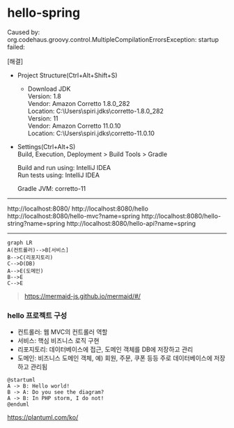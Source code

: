 
# hello-spring

Caused by: org.codehaus.groovy.control.MultipleCompilationErrorsException: startup failed:

[해결]
- Project Structure(Ctrl+Alt+Shift+S)  
  - Download JDK  
    Version: 1.8  
    Vendor: Amazon Corretto 1.8.0_282  
    Location: C:\Users\spiri\.jdks\corretto-1.8.0_282  
    Version: 11  
    Vendor: Amazon Corretto 11.0.10  
    Location: C:\Users\spiri\.jdks\corretto-11.0.10  

- Settings(Ctrl+Alt+S)  
  Build, Execution, Deployment > Build Tools > Gradle  
  
  Build and run using: IntelliJ IDEA  
  Run tests using: IntelliJ IDEA  
  
  Gradle JVM: corretto-11  

----


http://localhost:8080/
http://localhost:8080/hello
http://localhost:8080/hello-mvc?name=spring
http://localhost:8080/hello-string?name=spring
http://localhost:8080/hello-api?name=spring

----

```mermaid
graph LR
A(컨트롤러)-->B[서비스]
B-->C(리포지토리)
C-->D(DB)
A-->E(도메인)
B-->E
C-->E
```
> https://mermaid-js.github.io/mermaid/#/

### hello 프로젝트 구성
- 컨트롤러: 웹 MVC의 컨트롤러 역할
- 서비스: 핵심 비즈니스 로직 구현
- 리포지토리: 데이터베이스에 접근, 도메인 객체를 DB에 저장하고 관리
- 도메인: 비즈니스 도메인 객체, 예) 회원, 주문, 쿠폰 등등 주로 데이터베이스에 저장하고 관리됨


```plantuml
@startuml
A -> B: Hello world!
B -> A: Do you see the diagram?
A -> B: In PHP storm, I do not!
@enduml
```
https://plantuml.com/ko/






